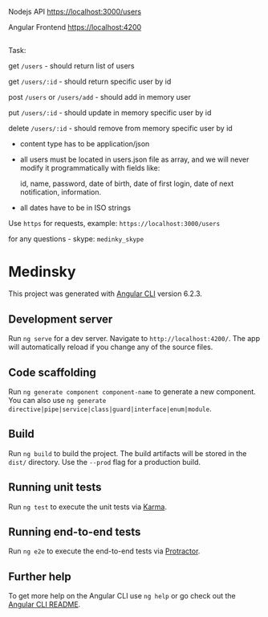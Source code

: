 Nodejs API [https://localhost:3000/users](https://localhost:3000/users)

Angular Frontend [https://localhost:4200](https://localhost:4200)
##

Task: 

  get `/users` - should return list of users

  get `/users/:id` - should return specific user by id

  post `/users` or `/users/add` - should add in memory user

  put `/users/:id` - should update in memory specific user by id

  delete `/users/:id` - should remove from memory specific user by id

- content type has to be application/json

- all users must be located in users.json file as array, and we will never modify it programmatically with fields like:

    id, name, password, date of birth, date of first login, date of next notification, information.

- all dates have to be in ISO strings


Use `https` for requests, example: `https://localhost:3000/users`

for any questions - skype: `medinky_skype`

# Medinsky

This project was generated with [Angular CLI](https://github.com/angular/angular-cli) version 6.2.3.

## Development server

Run `ng serve` for a dev server. Navigate to `http://localhost:4200/`. The app will automatically reload if you change any of the source files.

## Code scaffolding

Run `ng generate component component-name` to generate a new component. You can also use `ng generate directive|pipe|service|class|guard|interface|enum|module`.

## Build

Run `ng build` to build the project. The build artifacts will be stored in the `dist/` directory. Use the `--prod` flag for a production build.

## Running unit tests

Run `ng test` to execute the unit tests via [Karma](https://karma-runner.github.io).

## Running end-to-end tests

Run `ng e2e` to execute the end-to-end tests via [Protractor](http://www.protractortest.org/).

## Further help

To get more help on the Angular CLI use `ng help` or go check out the [Angular CLI README](https://github.com/angular/angular-cli/blob/master/README.md).
